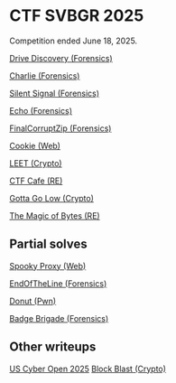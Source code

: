 # CTF SVBGR 2025

Competition ended June 18, 2025. 

[Drive Discovery (Forensics)](drive_discovery/usb_solution.md)

[Charlie (Forensics)](charlie/charlie_solution.md)

[Silent Signal (Forensics)](silent_signal/timing_solution.md)

[Echo (Forensics)](echo/echo_solution.md)

[FinalCorruptZip (Forensics)](final_corrupt/final_corrupt_solution.md)

[Cookie (Web)](cookie_web/cookie_edit_it.md)

[LEET (Crypto)](LEET/L33T_solution.md)

[CTF Cafe (RE)](ctf_cafe/secret_sauce.md)

[Gotta Go Low (Crypto)](go_low/rsa_solution.md)

[The Magic of Bytes (RE)](magic_bytes/re_c_python.md)


## Partial solves

[Spooky Proxy (Web)]()

[EndOfTheLine (Forensics)](EndOfTheLine/morse_code.md)

[Donut (Pwn)]()

[Badge Brigade (Forensics)]()

## Other writeups

[US Cyber Open 2025](https://github.com/jselliott/USCyberOpen2025)
[Block Blast (Crypto)]()



[]()
